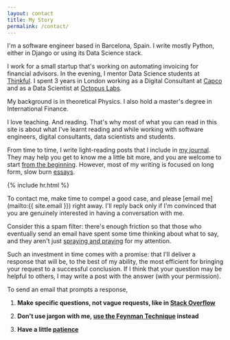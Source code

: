 ```yaml
---
layout: contact
title: My Story
permalink: /contact/
---
```

I'm a software engineer based in Barcelona, Spain. I write mostly Python, either in Django or using its Data Science stack.

I work for a small startup that's working on automating invoicing for financial advisors. In the evening, I mentor Data Science students at [Thinkful](https://www.thinkful.com/). I spent 3 years in London working as a Digital Consultant at [Capco](https://capco.com/) and as a Data Scientist at [Octopus Labs](https://octopuslabs.com/).

My background is in theoretical Physics. I also hold a master's degree in International Finance.

I love teaching. And reading. That's why most of what you can read in this site is about what I've learnt reading and while working with software engineers, digital consultants, data scientists and students.

From time to time, I write light-reading posts that I include in [my journal](/index-journal.html). They may help you get to know me a little bit more, and you are welcome to start [from the beginning](/2017/05/pilot). However, most of my writing is focused on long form, slow burn [essays](/essays).

{% include hr.html %}

To contact me, make time to compel a good case, and please [email me](mailto:{{ site.email }}) right away. I'll reply back only if I'm convinced that you are genuinely interested in having a conversation with me.

Consider this a spam filter: there's enough friction so that those who eventually send an email have spent some time thinking about what to say, and they aren't just [spraying and praying](https://en.wikipedia.org/wiki/Spray_and_pray) for my attention.

Such an investment in time comes with a promise: that I'll deliver a response that will be, to the best of my ability, the most efficient for bringing your request to a successful conclusion. If I think that your question may be helpful to others, I may write a post with the answer (with your permission).

To send an email that prompts a response,

1. __Make specific questions, not vague requests, like in [Stack Overflow](https://stackoverflow.com/help/how-to-ask)__

2. __Don't use jargon with me, [use the Feynman Technique](https://fs.blog/2012/04/learn-anything-faster-with-the-feynman-technique/) instead__

3. __Have a little [patience](https://www.brainpickings.org/2015/10/22/conversations-with-kafka-love-patience/)__
